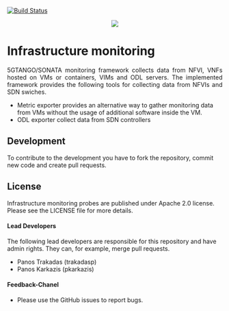 [![Build Status](http://jenkins.sonata-nfv.eu/buildStatus/icon?job=tng-monitor-infra/master)](http://jenkins.sonata-nfv.eu/job/tng-monitor-infra/master) 
<p align="center"><img src="https://github.com/sonata-nfv/son-monitor/wiki/images/sonata-5gtango-logo-500px.png" /></p>


# Infrastructure monitoring
<p align="justify">5GTANGO/SONATA monitoring framework collects data from NFVI, VNFs hosted on VMs or containers, VIMs and ODL servers. The implemented framework provides the following tools for collecting data from NFVIs and SDN swiches. 

 * Metric exporter provides an alternative way to gather monitoring data from VMs without the usage of additional software inside the VM.
 * ODL exporter collect data from SDN controllers 


## Development
To contribute to the development you have to fork the repository, commit new code and create pull requests.

## License
Infrastructure monitoring probes are published under Apache 2.0 license. Please see the LICENSE file for more details.


#### Lead Developers
The following lead developers are responsible for this repository and have admin rights. They can, for example, merge pull requests.

 * Panos Trakadas  (trakadasp)
 * Panos Karkazis  (pkarkazis)

####  Feedback-Chanel
* Please use the GitHub issues to report bugs.